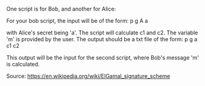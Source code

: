 One script is for Bob, and another for Alice:

For your bob script, the input will be of the form:
p
g
A
a

with Alice's secret being 'a'. The script will calculate c1 and c2. The variable 'm' is provided by the user. The output should be a txt file of the form:
p
g
a
c1
c2

This output will be the input for the second script, where Bob's message 'm' is calculated.

Source: https://en.wikipedia.org/wiki/ElGamal_signature_scheme
